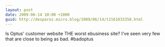 ```yaml
---
layout: post
date: 2009-06-14 10:00 +1000
guid: http://desparoz.micro.blog/2009/06/14/t2161033358.html
---
```

Is Optus' customer website THE worst ebusiness site? I've seen very few that are close to being as bad. #badoptus
